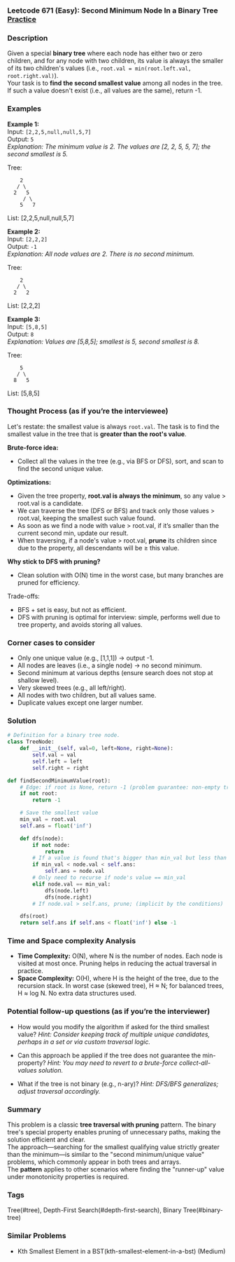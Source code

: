 ### Leetcode 671 (Easy): Second Minimum Node In a Binary Tree [Practice](https://leetcode.com/problems/second-minimum-node-in-a-binary-tree)

### Description  
Given a special **binary tree** where each node has either two or zero children, and for any node with two children, its value is always the smaller of its two children's values (i.e., `root.val = min(root.left.val, root.right.val)`).  
Your task is to **find the second smallest value** among all nodes in the tree. If such a value doesn't exist (i.e., all values are the same), return -1.

### Examples  

**Example 1:**  
Input: `[2,2,5,null,null,5,7]`  
Output: `5`  
*Explanation: The minimum value is 2. The values are [2, 2, 5, 5, 7]; the second smallest is 5.*

Tree:
```
    2
   / \
  2   5
     / \
    5   7
```
List: [2,2,5,null,null,5,7]


**Example 2:**  
Input: `[2,2,2]`  
Output: `-1`  
*Explanation: All node values are 2. There is no second minimum.*

Tree:
```
    2
   / \
  2   2
```
List: [2,2,2]


**Example 3:**  
Input: `[5,8,5]`  
Output: `8`  
*Explanation: Values are [5,8,5]; smallest is 5, second smallest is 8.*

Tree:
```
    5
   / \
  8   5
```
List: [5,8,5]


### Thought Process (as if you’re the interviewee)  
Let's restate: the smallest value is always `root.val`. The task is to find the smallest value in the tree that is **greater than the root's value**.

**Brute-force idea:**  
- Collect all the values in the tree (e.g., via BFS or DFS), sort, and scan to find the second unique value.

**Optimizations:**  
- Given the tree property, **root.val is always the minimum**, so any value > root.val is a candidate.
- We can traverse the tree (DFS or BFS) and track only those values > root.val, keeping the smallest such value found.
- As soon as we find a node with value > root.val, if it’s smaller than the current second min, update our result.
- When traversing, if a node's value > root.val, **prune** its children since due to the property, all descendants will be ≥ this value.

**Why stick to DFS with pruning?**
- Clean solution with O(N) time in the worst case, but many branches are pruned for efficiency.

Trade-offs:
- BFS + set is easy, but not as efficient.
- DFS with pruning is optimal for interview: simple, performs well due to tree property, and avoids storing all values.

### Corner cases to consider  
- Only one unique value (e.g., [1,1,1]) → output -1.
- All nodes are leaves (i.e., a single node) → no second minimum.
- Second minimum at various depths (ensure search does not stop at shallow level).
- Very skewed trees (e.g., all left/right).
- All nodes with two children, but all values same.
- Duplicate values except one larger number.

### Solution

```python
# Definition for a binary tree node.
class TreeNode:
    def __init__(self, val=0, left=None, right=None):
        self.val = val
        self.left = left
        self.right = right

def findSecondMinimumValue(root):
    # Edge: if root is None, return -1 (problem guarantee: non-empty tree)
    if not root:
        return -1

    # Save the smallest value
    min_val = root.val
    self.ans = float('inf')

    def dfs(node):
        if not node:
            return
        # If a value is found that's bigger than min_val but less than current ans, update
        if min_val < node.val < self.ans:
            self.ans = node.val
        # Only need to recurse if node's value == min_val
        elif node.val == min_val:
            dfs(node.left)
            dfs(node.right)
        # If node.val > self.ans, prune; (implicit by the conditions)

    dfs(root)
    return self.ans if self.ans < float('inf') else -1
```

### Time and Space complexity Analysis  

- **Time Complexity:** O(N), where N is the number of nodes. Each node is visited at most once. Pruning helps in reducing the actual traversal in practice.
- **Space Complexity:** O(H), where H is the height of the tree, due to the recursion stack. In worst case (skewed tree), H ≈ N; for balanced trees, H ≈ log N. No extra data structures used.

### Potential follow-up questions (as if you’re the interviewer)  

- How would you modify the algorithm if asked for the third smallest value?
  *Hint: Consider keeping track of multiple unique candidates, perhaps in a set or via custom traversal logic.*

- Can this approach be applied if the tree does not guarantee the min-property?
  *Hint: You may need to revert to a brute-force collect-all-values solution.*

- What if the tree is not binary (e.g., n-ary)?
  *Hint: DFS/BFS generalizes; adjust traversal accordingly.*

### Summary
This problem is a classic **tree traversal with pruning** pattern. The binary tree's special property enables pruning of unnecessary paths, making the solution efficient and clear.  
The approach—searching for the smallest qualifying value strictly greater than the minimum—is similar to the "second minimum/unique value" problems, which commonly appear in both trees and arrays.  
The **pattern** applies to other scenarios where finding the "runner-up" value under monotonicity properties is required.

### Tags
Tree(#tree), Depth-First Search(#depth-first-search), Binary Tree(#binary-tree)

### Similar Problems
- Kth Smallest Element in a BST(kth-smallest-element-in-a-bst) (Medium)